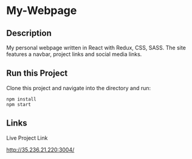 # My-Webpage

## Description

My personal webpage written in React with Redux, CSS, SASS. The site features a navbar, project links and social media links.

## Run this Project

Clone this project and navigate into the directory and run:

```
npm install
npm start
```
## Links

Live Project Link

http://35.236.21.220:3004/

